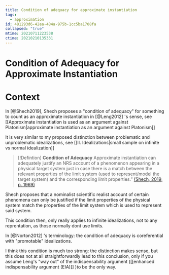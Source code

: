 ```yaml
---
title: Condition of adequacy for approximate instantiation
tags:
  - approximation
id: 481293d6-42ea-484a-975b-1cc5ba1708fa
collapsed: "true"
mtime: 20210711223538
ctime: 20210210135331
---
```


# Condition of Adequacy for Approximate Instantiation

# Context

In [@Shech2019], Shech proposes a "condition of adequacy" for something to count as an approximate instantiation in [@Leng2012] 's sense, see [[Approximate instantiation is used as an argument against Platonism|approximate instantiation as an argument against Platonism]]

It is very similar to my proposed distinction between problematic and unproblematic idealizations, see [[II. Idealizations|small sample on infinite vs normal idealization]]
> [!Defintion]
> **Condition of Adequacy** 
> Approximate instantiation can adequately justify an NRS account of a phenomenon appearing in a physical target system just in case there is a match between the relevant properties of the limit system (used to represent/model the target system) and the corresponding limit properties.” [(Shech, 2019, p. 1969)](zotero://open-pdf/library/items/VJ6ZIURN?page=7) 

Shech proposes that a nominalist scientific realist account of certain phenomena can only be justified if the limit properties of the physical system match the properties of the limit system which is used to represent said system.

This condition then, only really applies to infinite idealizations, not to any reprentation, as those normally dont use limits.

In [@Norton2012] 's terminology: the condition of adequacy is coreferential with "promotable" idealizations.

I think this condition is much too strong: the distinction makes sense, but this does not at all straightforwardly lead to this conclusion, only if you assume Leng's "way out" of the indispensability argument ([[enhanced indispensability argument (EIA)]] )to be the only way.
